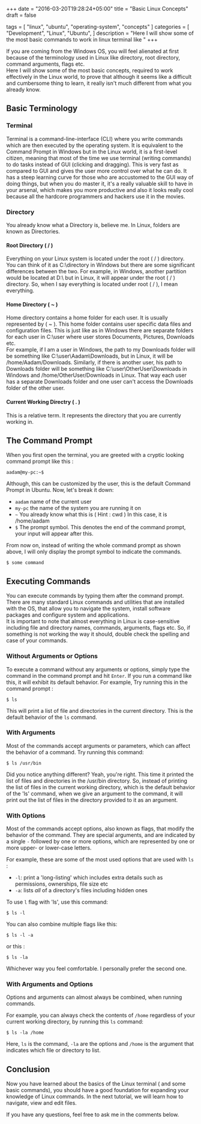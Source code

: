 +++
date = "2016-03-20T19:28:24+05:00"
title = "Basic Linux Concepts"
draft = false

tags = [
    "linux",
    "ubuntu",
    "operating-system",
    "concepts"
]
categories = [
    "Development",
    "Linux",
    "Ubuntu",
]
description = "Here I will show some of the most basic commands to work in linux terminal like "
+++

If you are coming from the Windows OS, you will feel alienated at first because of the terminology used in Linux like directory, root directory, command arguments, flags etc.  
Here I will show some of the most basic concepts, required to work effectively in the Linux world, to prove that although it seems like a difficult and cumbersome thing to learn, it really isn't much different from what you already know.

## Basic Terminology

### Terminal
Terminal is a command-line-interface (CLI) where you write commands which are then executed by the operating system. It is equivalent to the Command Prompt in Windows but in the Linux world, it is a first-level citizen, meaning that most of the time we use terminal (writing commands) to do tasks instead of GUI (clicking and dragging). This is very fast as compared to GUI and  gives the user more control over what he can do. It has a steep learning curve for those who are accustomed to the GUI way of doing things, but when you do master it, it's a really valuable skill to have in your arsenal, which makes you more productive and also it looks really cool because all the hardcore programmers and hackers use it in the movies.

### Directory
You already know what a Directory is, believe me. In Linux, folders are known as Directories.
#### Root Directory ( / )
Everything on your Linux system is located under the root ( / ) directory. You can think of it as C:\\directory in Windows but there are some significant differences between the two. For example, in Windows, another partition would be located at D:\\ but in Linux, it will appear under the root ( / ) directory. So, when I say everything is located under root ( / ), I mean everything.
#### Home Directory ( ~ )
Home directory contains a home folder for each user. It is usually represented by ( ~ ). This home folder contains user specific data files and configuration files. This is just like as in Windows there are separate folders for each user in C:\\user where user stores Documents, Pictures, Downloads etc.  
For example, if I am a user in Windows, the path to my Downloads folder will be something like C:\\user\\Aadam\\Downloads, but in Linux, it will be /home/Aadam/Downloads. Similarly, if there is another user, his path to Downloads folder will be something like C:\\user\\OtherUser\\Downloads in Windows and /home/OtherUser/Downloads in Linux. That way each user has a separate Downloads folder and one user can't access the Downloads folder of the other user.
#### Current Working Directry ( . )
This is a relative term. It represents the directory that you are currently working in.

## The Command Prompt
When you first open the terminal, you are greeted with a cryptic looking command prompt like this :

    aadam@my-pc:~$

Although, this can be customized by the user, this is the default Command Prompt in Ubuntu.
Now, let's break it down:

- `aadam` name of the current user
- `my-pc` the name of the system you are running it on
- ` ~ ` You already know what this is ( Hint : cwd ) In this case, it is /home/aadam
- ` $ ` The prompt symbol. This denotes the end of the command prompt, your input will appear after this.

From now on, instead of writing the whole command prompt as shown above, I will only display the prompt symbol to indicate the commands.

    $ some command

## Executing Commands
You can execute commands by typing them after the command prompt. There are many standard Linux commands and utilities that are installed with the OS, that allow you to navigate the system, install software packages and configure system and applications.  
It is important to note that almost everything in Linux is case-sensitive including file and directory names, commands, arguments, flags etc. So, if something is not working the way it should, double check the spelling and case of your commands.

### Without Arguments or Options
To execute a command without any arguments or options, simply type the command in the command prompt and hit `Enter`.
If you run a command like this, it will exhibit its default behavior. For example, Try running this in the command prompt :

    $ ls

This will print a list of file and directories in the current directory. This is the default behavior of the `ls` command.

### With Arguments
Most of the commands accept arguments or parameters, which can affect the behavior of a command. Try running this command:

    $ ls /usr/bin

Did you notice anything different? Yeah, you're right. This time it printed the list of files and directories in the /usr/bin directory. So, instead of printing the list of files in the current working directory, which is the default behavior of the 'ls' command, when we give an argument to the command, it will print out the list of files in the directory provided to it as an argument.

### With Options
Most of the commands accept options, also known as flags, that modify the behavior of the command. They are special arguments, and are indicated by a single `-` followed by one or more options, which are represented by one or more upper- or lower-case letters.  

For example, these are some of the most used options that are used with `ls` :

- `-l`: print a 'long-listing' which includes extra details such as permissions, ownerships, file size etc
- `-a`: lists *all* of a directory's files including hidden ones

To use `l` flag with 'ls', use this command:

    $ ls -l

You can also combine multiple flags like this:

    $ ls -l -a

or this :

    $ ls -la

Whichever way you feel comfortable. I personally prefer the second one.
### With Arguments and Options
Options and arguments can almost always be combined, when running commands.

For example, you can always check the contents of `/home` regardless of your current working directory, by running this `ls` command:

    $ ls -la /home

Here, `ls` is the command, `-la` are the options and `/home` is the argument that indicates which file or directory to list.

## Conclusion
Now you have learned about the basics of the Linux terminal ( and some basic commands), you should have a good foundation for expanding your knowledge of Linux commands. In the next tutorial, we will learn how to navigate, view and edit files.

If you have any questions, feel free to ask me in the comments below.
